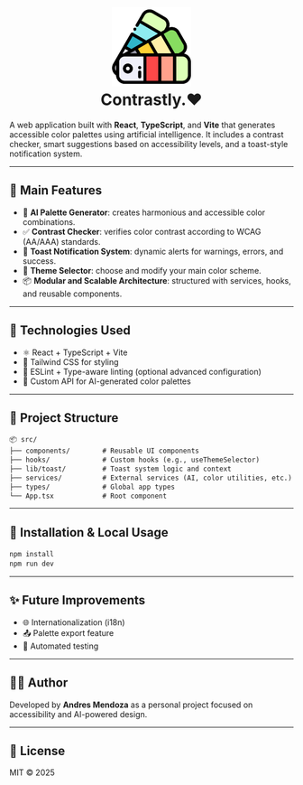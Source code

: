 
<h1 class="center"></h1>
<h1 align="center">
  <br>
  <a href="https://contrastly.vercel.app"><img src="public/color-kit.svg" alt="Scrollbar.app" width="140"></a>
  <br>
  Contrastly.♥
  <br>
</h1>

A web application built with **React**, **TypeScript**, and **Vite** that generates accessible color palettes using artificial intelligence. It includes a contrast checker, smart suggestions based on accessibility levels, and a toast-style notification system.

---

## 🚀 Main Features

- 🧠 **AI Palette Generator**: creates harmonious and accessible color combinations.
- ✅ **Contrast Checker**: verifies color contrast according to WCAG (AA/AAA) standards.
- 🧪 **Toast Notification System**: dynamic alerts for warnings, errors, and success.
- 🌈 **Theme Selector**: choose and modify your main color scheme.
- 📦 **Modular and Scalable Architecture**: structured with services, hooks, and reusable components.

---

## 🧰 Technologies Used

- ⚛️ React + TypeScript + Vite
- 🎨 Tailwind CSS for styling
- 🔎 ESLint + Type-aware linting (optional advanced configuration)
- 🤖 Custom API for AI-generated color palettes

---

## 📁 Project Structure

```
📦 src/
├── components/        # Reusable UI components
├── hooks/             # Custom hooks (e.g., useThemeSelector)
├── lib/toast/         # Toast system logic and context
├── services/          # External services (AI, color utilities, etc.)
├── types/             # Global app types
└── App.tsx            # Root component
```

---

## 🧪 Installation & Local Usage

```bash
npm install
npm run dev
```

---

## ✨ Future Improvements

- 🌐 Internationalization (i18n)
- 📤 Palette export feature
- 🧪 Automated testing

---

## 🧑‍💻 Author

Developed by **Andres Mendoza** as a personal project focused on accessibility and AI-powered design.

---

## 📜 License

MIT © 2025
